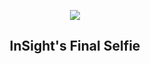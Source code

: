 
<p align="center"> <img src="https://apod.nasa.gov/apod/image/2211/PIA25287_insight1024.jpg"> </p>
<h2 align="center"> InSight's Final Selfie </h2>
